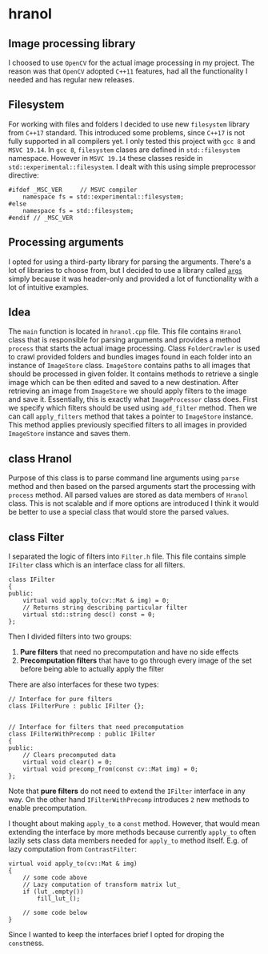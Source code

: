 # hranol
## Image processing library
I choosed to use `OpenCV` for the actual image processing in my project. The reason was that `OpenCV` adopted `C++11` features, had all the functionality I needed and has regular new releases. 

## Filesystem
For working with files and folders I decided to use new `filesystem` library from `C++17` standard. This introduced some problems, since `C++17` is not fully supported in all compilers yet. I only tested this project with `gcc 8` and `MSVC 19.14`. In `gcc 8`, `filesystem` clases are defined in `std::filesystem` namespace. However in `MSVC 19.14` these classes reside in `std::experimental::filesystem`. I dealt with this using simple preprocessor directive:
```
#ifdef _MSC_VER     // MSVC compiler
    namespace fs = std::experimental::filesystem;
#else
    namespace fs = std::filesystem;
#endif // _MSC_VER
```

## Processing arguments
I opted for using a third-party library for parsing the arguments. There's a lot of libraries to choose from, but I decided to use a library called [`args`](https://github.com/Taywee/args) simply because it was header-only and provided a lot of functionality with a lot of intuitive examples.

## Idea
The `main` function is located in `hranol.cpp` file. This file contains `Hranol` class that is responsible for parsing arguments and provides a method `process` that starts the actual image processing. Class `FolderCrawler` is used to crawl provided folders and bundles images found in each folder into an instance of `ImageStore` class. `ImageStore` contains paths to all images that should be processed in given folder. It contains methods to retrieve a single image which can be then edited and saved to a new destination. After retrieving an image from `ImageStore` we should apply filters to the image and save it. Essentially, this is exactly what `ImageProcessor` class does. First we specify which filters should be used using `add_filter` method. Then we can call `apply_filters` method that takes a pointer to `ImageStore` instance. This method applies previously specified filters to all images in provided `ImageStore` instance and saves them.

## class Hranol
Purpose of this class is to parse command line arguments using `parse` method and then based on the parsed arguments start the processing with `process` method. All parsed values are stored as data members of `Hranol` class. This is not scalable and if more options are introduced I think it would be better to use a special class that would store the parsed values.

## class Filter
I separated the logic of filters into `Filter.h` file. This file contains simple `IFilter` class which is an interface class for all filters.
```
class IFilter
{
public:
    virtual void apply_to(cv::Mat & img) = 0;
    // Returns string describing particular filter
    virtual std::string desc() const = 0;
};
```

Then I divided filters into two groups:
1. **Pure filters** that need no precomputation and have no side effects
2. **Precomputation filters** that have to go through every image of the set before being able to actually apply the filter

There are also interfaces for these two types:
```
// Interface for pure filters
class IFilterPure : public IFilter {};


// Interface for filters that need precomputation
class IFilterWithPrecomp : public IFilter
{
public:
    // Clears precomputed data
    virtual void clear() = 0;
    virtual void precomp_from(const cv::Mat img) = 0;
};
```

Note that **pure filters** do not need to extend the `IFilter` interface in any way. On the other hand `IFilterWithPrecomp` introduces `2` new methods to enable precomputation.

I thought about making `apply_to` a `const` method. However, that would mean extending the interface by more methods because currently `apply_to` often lazily sets class data members needed for `apply_to` method itself. E.g. of lazy computation from `ContrastFilter`:
```
virtual void apply_to(cv::Mat & img)
{
    // some code above
    // Lazy computation of transform matrix lut_
    if (lut_.empty())
        fill_lut_();

    // some code below
}
```
Since I wanted to keep the interfaces brief I opted for droping the `const`ness.
